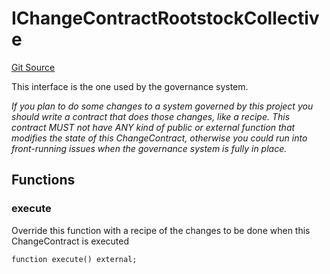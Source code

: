 # IChangeContractRootstockCollective

[Git Source](https://github.com/RootstockCollective/collective-rewards-sc/blob/eab59780321156e2e502e0e3dd17da2f799b184f/src/interfaces/IChangeContractRootstockCollective.sol)

This interface is the one used by the governance system.

_If you plan to do some changes to a system governed by this project you should write a contract that does those
changes, like a recipe. This contract MUST not have ANY kind of public or external function that modifies the state of
this ChangeContract, otherwise you could run into front-running issues when the governance system is fully in place._

## Functions

### execute

Override this function with a recipe of the changes to be done when this ChangeContract is executed

```solidity
function execute() external;
```
